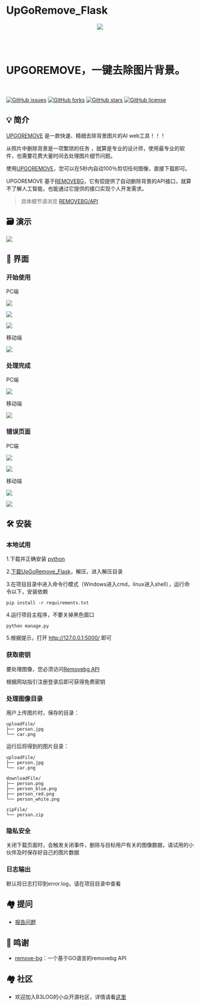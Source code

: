 # UpGoRemove_Flask
<p align = "center">

<img src="https://www.remove.bg/images/samples/combined/s5.jpg" />

<br><br>
<h1>UPGOREMOVE，一键去除图片背景。</h1>
<br><br>
<a href="https://github.com/wangxinleo/UpGoRemove_Flask/issues"><img alt="GitHub issues" src="https://img.shields.io/github/issues/wangxinleo/UpGoRemove_Flask"></a>
<a href="https://github.com/wangxinleo/UpGoRemove_Flask/network"><img alt="GitHub forks" src="https://img.shields.io/github/forks/wangxinleo/UpGoRemove_Flask"></a>
<a href="https://github.com/wangxinleo/UpGoRemove_Flask/stargazers"><img alt="GitHub stars" src="https://img.shields.io/github/stars/wangxinleo/UpGoRemove_Flask"></a>
<a href="https://github.com/wangxinleo/UpGoRemove_Flask/blob/master/LICENSE"><img alt="GitHub license" src="https://img.shields.io/github/license/wangxinleo/UpGoRemove_Flask"></a>
</p>

## 💡 简介

[UPGOREMOVE](https://github.com/wangxinleo/UpGoRemove_Flask) 是一款快速、精细去除背景图片的AI web工具！！！

从照片中删除背景是一项繁琐的任务 ，就算是专业的设计师，使用最专业的软件，也需要花费大量时间去处理图片细节问题。

使用[UPGOREMOVE](https://github.com/wangxinleo/UpGoRemove_Flask)，您可以在5秒内自动100％剪切任何图像，直接下载即可。

UPGOREMOVE 基于[REMOVEBG](https://www.remove.bg)，它有偿提供了自动删除背景的API接口，就算不了解人工智能，也能通过它提供的接口实现个人开发需求。

> 具体细节请浏览 [REMOVEBG/API](https://www.remove.bg/api)

## 🗃 演示

![](https://github.com/wangxinleo/UpGoRemove_Flask/tree/master/app/static/images/show.gif)

## 🎨 界面

### 开始使用

PC端

![](https://github.com/wangxinleo/UpGoRemove_Flask/tree/master/app/static/images/pc_key.png)

![](https://github.com/wangxinleo/UpGoRemove_Flask/tree/master/app/static/images/pc_index.png)

![](https://github.com/wangxinleo/UpGoRemove_Flask/tree/master/app/static/images/pc_index2.png)

移动端

![](https://github.com/wangxinleo/UpGoRemove_Flask/tree/master/app/static/images/mobie_index.png)

### 处理完成

PC端

![](https://github.com/wangxinleo/UpGoRemove_Flask/tree/master/app/static/images/pc_complete.png)

移动端

![](https://github.com/wangxinleo/UpGoRemove_Flask/tree/master/app/static/images/mobie_complete.png)

### 错误页面

PC端

![](https://github.com/wangxinleo/UpGoRemove_Flask/tree/master/app/static/images/pc_404.png)

![](https://github.com/wangxinleo/UpGoRemove_Flask/tree/master/app/static/images/pc_ugerror.png)

移动端

![](https://github.com/wangxinleo/UpGoRemove_Flask/tree/master/app/static/images/mobie_404.png)

![](https://github.com/wangxinleo/UpGoRemove_Flask/tree/master/app/static/images/mobie_ugerror.png)

## 🛠️ 安装

### 本地试用
1.下载并正确安装 [python ](https://www.python.org/)

2.[下载UpGoRemove_Flask](https://github.com/wangxinleo/UpGoRemove_Flask)，解压，进入解压目录

3.在项目目录中进入命令行模式（Windows进入cmd，linux进入shell），运行命令以下，安装依赖
```
pip install -r requirements.txt
```

4.运行项目主程序，不要关掉黑色窗口
```
python manage.py
```

5.根据提示，打开  http://127.0.0.1:5000/  即可

### 获取密钥
要处理图像，您必须访问[Removebg API](https://www.remove.bg/api)

根据网站指引注册登录后即可获得免费密钥

### 处理图像目录
用户上传图片时，保存的目录：
```
uploadFile/
├── person.jpg
└── car.png
```

运行后将得到的图片目录：

```
uploadFile/
├── person.jpg
└── car.png

downloadFile/
├── person.png
├── person_blue.png
├── person_red.png
└── person_white.png

zipFile/
└── person.zip
```

### 隐私安全
关闭下载页面时，会触发关闭事件，删除与目标用户有关的图像数据，请试用的小伙伴及时保存好自己的图片数据

### 日志输出
默认将日志打印到error.log，请在项目目录中查看

## 🏘️ 提问

* [报告问题](https://github.com/wangxinleo/UpGoRemove_Flask/issues/new)

## 🙏 鸣谢

* [remove-bg](https://github.com/remove-bg/go)：一个基于GO语言的removebg API

## 🏘️ 社区

* 欢迎加入B3LOG的小众开源社区，详情请看[这里](https://hacpai.com/article/1463025124998)